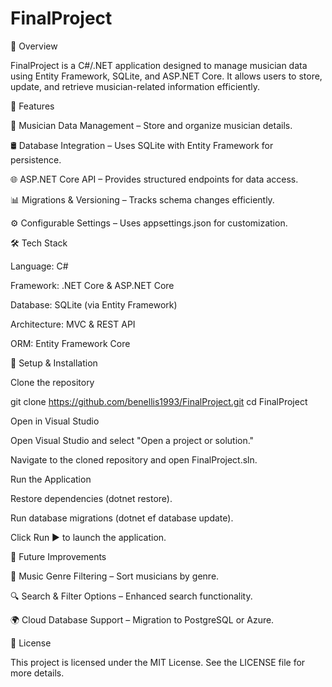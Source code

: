 # FinalProject

📌 Overview

FinalProject is a C#/.NET application designed to manage musician data using Entity Framework, SQLite, and ASP.NET Core. It allows users to store, update, and retrieve musician-related information efficiently.

🚀 Features

🎵 Musician Data Management – Store and organize musician details.

🛢️ Database Integration – Uses SQLite with Entity Framework for persistence.

🌐 ASP.NET Core API – Provides structured endpoints for data access.

📊 Migrations & Versioning – Tracks schema changes efficiently.

⚙️ Configurable Settings – Uses appsettings.json for customization.

🛠️ Tech Stack

Language: C#

Framework: .NET Core & ASP.NET Core

Database: SQLite (via Entity Framework)

Architecture: MVC & REST API

ORM: Entity Framework Core

🔧 Setup & Installation

Clone the repository

git clone https://github.com/benellis1993/FinalProject.git
cd FinalProject

Open in Visual Studio

Open Visual Studio and select "Open a project or solution."

Navigate to the cloned repository and open FinalProject.sln.

Run the Application

Restore dependencies (dotnet restore).

Run database migrations (dotnet ef database update).

Click Run ▶️ to launch the application.

🚀 Future Improvements

🎼 Music Genre Filtering – Sort musicians by genre.

🔍 Search & Filter Options – Enhanced search functionality.

🌍 Cloud Database Support – Migration to PostgreSQL or Azure.

📜 License

This project is licensed under the MIT License. See the LICENSE file for more details.

